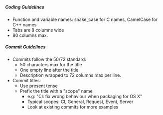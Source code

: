 ##### Coding Guidelines
- Function and variable names: snake_case for C names, CamelCase for C++ names
- Tabs are 8 columns wide
- 80 columns max.

##### Commit Guidelines
- Commits follow the 50/72 standard:
	- 50 characters max for the title
	- One empty line after the title
	- Description wrapped to 72 columns max per line.
- Commit titles:
	- Use present tense
	- Prefix the title with a "scope" name
		- e.g: "CI: fix wrong behaviour when packaging for OS X"
		- Typical scopes: CI, General, Request, Event, Server
		- Look at existing commits for more examples